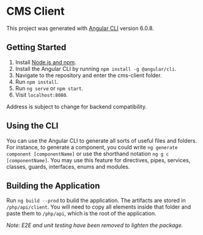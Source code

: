 # CMS Client

This project was generated with [Angular CLI](https://github.com/angular/angular-cli) version 6.0.8.

## Getting Started

1. Install [Node.js and npm](https://nodejs.org/en/download/).
2. Install the Angular CLI by running `npm install -g @angular/cli`.
3. Navigate to the repository and enter the cms-client folder.
4. Run `npm install`.
5. Run `ng serve` or `npm start`.
6. Visit `localhost:8080`.

Address is subject to change for backend compatibility.

## Using the CLI

You can use the Angular CLI to generate all sorts of useful files and folders. For instance, to generate a component, you could write `ng generate component [componentName]` or use the shorthand notation `ng g c [componentName]`. You may use this feature for directives, pipes, services, classes, guards, interfaces, enums and modules.

## Building the Application

Run `ng build --prod` to build the application. The artifacts are stored in `/php/api/client`. You will need to copy all elements inside that folder and paste them to `/php/api`, which is the root of the application.

*Note: E2E and unit testing have been removed to lighten the package.*

